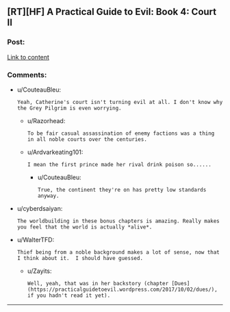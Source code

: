 ## [RT][HF] A Practical Guide to Evil: Book 4: Court II

### Post:

[Link to content](https://practicalguidetoevil.wordpress.com/2018/06/01/court-ii/)

### Comments:

- u/CouteauBleu:
  ```
  Yeah, Catherine's court isn't turning evil at all. I don't know why the Grey Pilgrim is even worrying.
  ```

  - u/Razorhead:
    ```
    To be fair casual assassination of enemy factions was a thing in all noble courts over the centuries.
    ```

  - u/Ardvarkeating101:
    ```
    I mean the first prince made her rival drink poison so......
    ```

    - u/CouteauBleu:
      ```
      True, the continent they're on has pretty low standards anyway.
      ```

- u/cyberdsaiyan:
  ```
  The worldbuilding in these bonus chapters is amazing. Really makes you feel that the world is actually *alive*.
  ```

- u/WalterTFD:
  ```
  Thief being from a noble background makes a lot of sense, now that I think about it.  I should have guessed.
  ```

  - u/Zayits:
    ```
    Well, yeah, that was in her backstory (chapter [Dues](https://practicalguidetoevil.wordpress.com/2017/10/02/dues/), if you hadn't read it yet).
    ```

---

